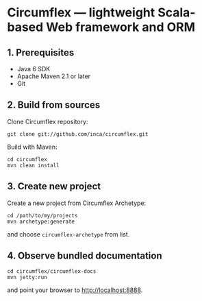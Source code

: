 # Circumflex — lightweight Scala-based Web framework and ORM

## 1. Prerequisites

* Java 6 SDK
* Apache Maven 2.1 or later
* Git

## 2. Build from sources

Clone Circumflex repository:

    git clone git://github.com/inca/circumflex.git

Build with Maven:

    cd circumflex
    mvn clean install

## 3. Create new project

Create a new project from Circumflex Archetype:

    cd /path/to/my/projects
    mvn archetype:generate

and choose `circumflex-archetype` from list.

## 4. Observe bundled documentation

    cd circumflex/circumflex-docs
    mvn jetty:run

and point your browser to [http://localhost:8888](localhost:8888).

